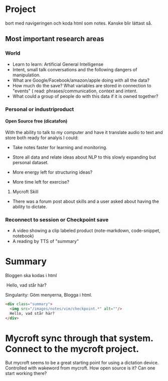# Project

bort med navigeringen och koda html som notes. Kanske blir lättast så.
## Most important research areas
### World

* Learn to learn: Artificial General Intelligense
* Intent, small talk conversations and the following dangers of manipulation.
 * What are Google/Facebook/amazon/apple doing with all the data?
 * How much do the save? What variables are stored in connection to "events" ( read:
   phrases/communication, context and intent.
* What could a group of people do with this data if it is owned together?

### Personal or industriproduct
#### Open Source free (dicatafon)

With the ability to talk to my computer and have it translate audio to text and store both
ready for analyis I could:
* Take notes faster for learning and monitoring.
* Store all data and relate ideas about NLP to this slowly expanding but personal dataset.

* More energy left for structuring ideas?
* More time left for exercise?

1. Mycroft Skill
  * There was a forum post about skills and a user asked about having the ability to
    dictate.

### Reconnect to session or Checkpoint save
* A video showing a clip labeled product (note-markdown, code-snippet, notebook)
* A reading by TTS of "summary" 

# Summary 
Bloggen ska kodas i html
<div class="summary">
  <img src="/images/notes/vim/checkpoint.*" alt=""/>
  Hello, vad står här?
</div>

Singularity: Göm menyerna, Blogga i html.

```html
<div class="summary">
  <img src="/images/notes/vim/checkpoint.*" alt=""/>
  Hello, vad står här?
</div>
```


# Mycroft sync through that system. Connect to the mycroft project.

But mycroft seems to be a great starting point for using a dictation device.
Controlled with wakeword from mycroft. How open source is it? Can one start working
there?



